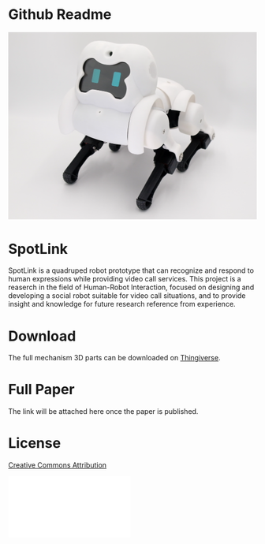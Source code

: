 # Github Readme

![Entity.png](images/Entity.png)

# SpotLink

SpotLink is a quadruped robot prototype that can recognize and respond to human expressions while providing video call services. This project is a reaserch in the field of Human-Robot Interaction, focused on designing and developing a social robot suitable for video call situations, and to provide insight and knowledge for future research reference from experience.

# Download

The full mechanism 3D parts can be downloaded on [Thingiverse](https://www.thingiverse.com/thing:6167898).

# Full Paper

The link will be attached here once the paper is published.

# License

[Creative Commons Attribution](https://creativecommons.org/licenses/by/3.0/)

![cc_icon_white_x2.png](images/cc_icon_white_x2.png)![attribution_icon_white_x2.png](images/attribution_icon_white_x2.png)
